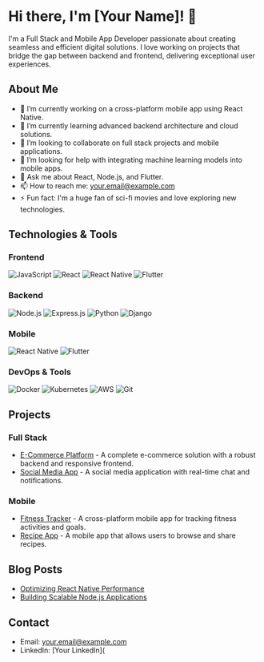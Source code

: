 # Hi there, I'm [Your Name]! 👋

I'm a Full Stack and Mobile App Developer passionate about creating seamless and efficient digital solutions. I love working on projects that bridge the gap between backend and frontend, delivering exceptional user experiences.


## About Me

- 🔭 I’m currently working on a cross-platform mobile app using React Native.
- 🌱 I’m currently learning advanced backend architecture and cloud solutions.
- 👯 I’m looking to collaborate on full stack projects and mobile applications.
- 🤔 I’m looking for help with integrating machine learning models into mobile apps.
- 💬 Ask me about React, Node.js, and Flutter.
- 📫 How to reach me: [your.email@example.com](mailto:your.email@example.com)
- ⚡ Fun fact: I'm a huge fan of sci-fi movies and love exploring new technologies.

## Technologies & Tools

### Frontend
![JavaScript](https://img.shields.io/badge/-JavaScript-black?style=flat-square&logo=javascript)
![React](https://img.shields.io/badge/-React-black?style=flat-square&logo=react)
![React Native](https://img.shields.io/badge/-React%20Native-black?style=flat-square&logo=react)
![Flutter](https://img.shields.io/badge/-Flutter-black?style=flat-square&logo=flutter)

### Backend
![Node.js](https://img.shields.io/badge/-Node.js-black?style=flat-square&logo=node.js)
![Express.js](https://img.shields.io/badge/-Express.js-black?style=flat-square&logo=express)
![Python](https://img.shields.io/badge/-Python-black?style=flat-square&logo=python)
![Django](https://img.shields.io/badge/-Django-black?style=flat-square&logo=django)

### Mobile
![React Native](https://img.shields.io/badge/-React%20Native-black?style=flat-square&logo=react)
![Flutter](https://img.shields.io/badge/-Flutter-black?style=flat-square&logo=flutter)

### DevOps & Tools
![Docker](https://img.shields.io/badge/-Docker-black?style=flat-square&logo=docker)
![Kubernetes](https://img.shields.io/badge/-Kubernetes-black?style=flat-square&logo=kubernetes)
![AWS](https://img.shields.io/badge/-AWS-black?style=flat-square&logo=amazon-aws)
![Git](https://img.shields.io/badge/-Git-black?style=flat-square&logo=git)

## Projects

### Full Stack
- [E-Commerce Platform](https://github.com/yourusername/ecommerce-platform) - A complete e-commerce solution with a robust backend and responsive frontend.
- [Social Media App](https://github.com/yourusername/social-media-app) - A social media application with real-time chat and notifications.

### Mobile
- [Fitness Tracker](https://github.com/yourusername/fitness-tracker) - A cross-platform mobile app for tracking fitness activities and goals.
- [Recipe App](https://github.com/yourusername/recipe-app) - A mobile app that allows users to browse and share recipes.

## Blog Posts

- [Optimizing React Native Performance](https://yourblog.com/optimizing-react-native-performance)
- [Building Scalable Node.js Applications](https://yourblog.com/building-scalable-nodejs-applications)

## Contact

- Email: [your.email@example.com](mailto:your.email@example.com)
- LinkedIn: [Your LinkedIn](
